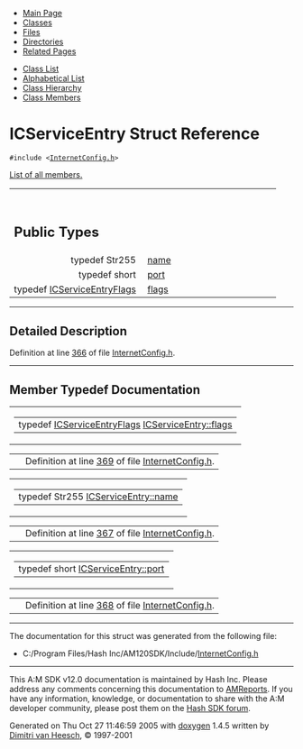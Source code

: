 <div class="tabs">

- [Main Page](index.md)
- <span id="current">[Classes](annotated.md)</span>
- [Files](files.md)
- [Directories](dirs.md)
- [Related Pages](pages.md)

</div>

<div class="tabs">

- [Class List](annotated.md)
- [Alphabetical List](classes.md)
- [Class Hierarchy](hierarchy.md)
- [Class Members](functions.md)

</div>

# ICServiceEntry Struct Reference

`#include <`<a href="InternetConfig_8h-source.md" class="el"><code>InternetConfig.h</code></a>`>`

[List of all members.](structICServiceEntry-members.md)

<table data-border="0" data-cellpadding="0" data-cellspacing="0">
<colgroup>
<col style="width: 50%" />
<col style="width: 50%" />
</colgroup>
<tbody>
<tr>
<td></td>
<td></td>
</tr>
<tr>
<td colspan="2"><br />
&#10;<h2 id="public-types">Public Types</h2></td>
</tr>
<tr>
<td class="memItemLeft" style="text-align: right;" data-nowrap="" data-valign="top">typedef Str255 </td>
<td class="memItemRight" data-valign="bottom"><a href="structICServiceEntry.md#b068931cc450442b63f5b3d276ea4297" class="el">name</a></td>
</tr>
<tr>
<td class="memItemLeft" style="text-align: right;" data-nowrap="" data-valign="top">typedef short </td>
<td class="memItemRight" data-valign="bottom"><a href="structICServiceEntry.md#901555fb06e346cb065ceb9808dcfc25" class="el">port</a></td>
</tr>
<tr>
<td class="memItemLeft" style="text-align: right;" data-nowrap="" data-valign="top">typedef <a href="InternetConfig_8h.md#8c8e6e1fe193496d95d8ee012b21076a" class="el">ICServiceEntryFlags</a> </td>
<td class="memItemRight" data-valign="bottom"><a href="structICServiceEntry.md#4e5868d676cb634aa75b125a0f741abf" class="el">flags</a></td>
</tr>
</tbody>
</table>

------------------------------------------------------------------------

<span id="_details"></span>

## Detailed Description

Definition at line <a href="InternetConfig_8h-source.md#l00366" class="el">366</a> of file <a href="InternetConfig_8h-source.md" class="el">InternetConfig.h</a>.

------------------------------------------------------------------------

## Member Typedef Documentation

<span id="4e5868d676cb634aa75b125a0f741abf" class="anchor"></span>

<table class="mdTable" data-cellpadding="2" data-cellspacing="0">
<colgroup>
<col style="width: 100%" />
</colgroup>
<tbody>
<tr>
<td class="mdRow"><table data-cellpadding="0" data-cellspacing="0" data-border="0">
<tbody>
<tr>
<td class="md" data-nowrap="" data-valign="top">typedef <a href="InternetConfig_8h.md#8c8e6e1fe193496d95d8ee012b21076a" class="el">ICServiceEntryFlags</a> <a href="structICServiceEntry.md#4e5868d676cb634aa75b125a0f741abf" class="el">ICServiceEntry::flags</a></td>
</tr>
</tbody>
</table></td>
</tr>
</tbody>
</table>

|  |  |
|----|----|
|   | Definition at line <a href="InternetConfig_8h-source.md#l00369" class="el">369</a> of file <a href="InternetConfig_8h-source.md" class="el">InternetConfig.h</a>. |

<span id="b068931cc450442b63f5b3d276ea4297" class="anchor"></span>

<table class="mdTable" data-cellpadding="2" data-cellspacing="0">
<colgroup>
<col style="width: 100%" />
</colgroup>
<tbody>
<tr>
<td class="mdRow"><table data-cellpadding="0" data-cellspacing="0" data-border="0">
<tbody>
<tr>
<td class="md" data-nowrap="" data-valign="top">typedef Str255 <a href="structICServiceEntry.md#b068931cc450442b63f5b3d276ea4297" class="el">ICServiceEntry::name</a></td>
</tr>
</tbody>
</table></td>
</tr>
</tbody>
</table>

|  |  |
|----|----|
|   | Definition at line <a href="InternetConfig_8h-source.md#l00367" class="el">367</a> of file <a href="InternetConfig_8h-source.md" class="el">InternetConfig.h</a>. |

<span id="901555fb06e346cb065ceb9808dcfc25" class="anchor"></span>

<table class="mdTable" data-cellpadding="2" data-cellspacing="0">
<colgroup>
<col style="width: 100%" />
</colgroup>
<tbody>
<tr>
<td class="mdRow"><table data-cellpadding="0" data-cellspacing="0" data-border="0">
<tbody>
<tr>
<td class="md" data-nowrap="" data-valign="top">typedef short <a href="structICServiceEntry.md#901555fb06e346cb065ceb9808dcfc25" class="el">ICServiceEntry::port</a></td>
</tr>
</tbody>
</table></td>
</tr>
</tbody>
</table>

|  |  |
|----|----|
|   | Definition at line <a href="InternetConfig_8h-source.md#l00368" class="el">368</a> of file <a href="InternetConfig_8h-source.md" class="el">InternetConfig.h</a>. |

------------------------------------------------------------------------

The documentation for this struct was generated from the following file:

- C:/Program Files/Hash Inc/AM120SDK/Include/<a href="InternetConfig_8h-source.md" class="el">InternetConfig.h</a>

------------------------------------------------------------------------

<span class="small">This A:M SDK v12.0 documentation is maintained by Hash Inc. Please address any comments concerning this documentation to [AMReports](http://www.hash.com/reports). If you have any information, knowledge, or documentation to share with the A:M developer community, please post them on the [Hash SDK forum](http://www.hash.com/forums/index.php?showforum=11).</span>

Generated on Thu Oct 27 11:46:59 2005 with [<span class="image placeholder" original-image-src="doxygen.png" original-image-title="" height="45" width="100" align="middle" border="0">doxygen</span>](http://www.doxygen.org/index.html) 1.4.5 written by [Dimitri van Heesch](mailto:dimitri@stack.nl), © 1997-2001
